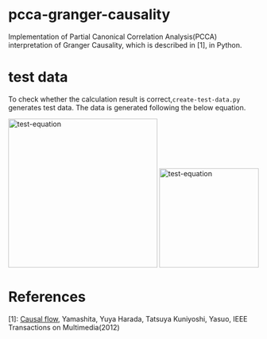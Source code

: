# pcca-granger-causality
Implementation of Partial Canonical Correlation Analysis(PCCA) interpretation of Granger Causality, which is described in [1], in Python.

# test data
To check whether the calculation result is correct,`create-test-data.py` generates test data.
The data is generated following the below equation.

<img src="http://i.imgur.com/i2YLFLW.png" alt="test-equation" width="300"/>
<img src="http://i.imgur.com/HybVljm.png" alt="test-equation" width="200"/>

<!--- 
```math
\begin{align*}
& \bm{X}_{t}=\bm{Y}_{t-1}+\epsilon_{x,t} \\
& \bm{Y}_{t}= \left(\begin{array}{ccc}
        0.3 & 0.3 & 0.3 \\
        0.3 & 0.3 & 0.3 \\
        0.3 & 0.3 & 0.3
    \end{array}\right)
    \bm{Y}_{t-1}+\epsilon_{y,t}\\
\end{align*}

\begin{align*}
& \epsilon_{x,t},\epsilon_{y,t}\ are\ Gaussian\ noise\ with\\
& E[\epsilon_{x,t}]=E[\epsilon_{y,t}]=0\\
& \sigma_{x}^{2}=\sigma_{y}^{2}=0.1
\end{align*}
```
--->
 

# References
[1]: [Causal flow](http://ieeexplore.ieee.org/document/6175964/), Yamashita, Yuya Harada, Tatsuya Kuniyoshi, Yasuo, IEEE Transactions on Multimedia(2012)